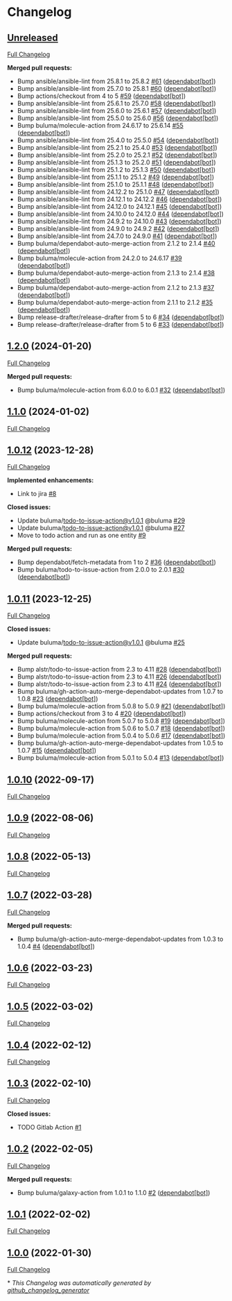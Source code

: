 # Changelog

## [Unreleased](https://github.com/buluma/ansible-role-diskspace/tree/HEAD)

[Full Changelog](https://github.com/buluma/ansible-role-diskspace/compare/1.2.0...HEAD)

**Merged pull requests:**

- Bump ansible/ansible-lint from 25.8.1 to 25.8.2 [\#61](https://github.com/buluma/ansible-role-diskspace/pull/61) ([dependabot[bot]](https://github.com/apps/dependabot))
- Bump ansible/ansible-lint from 25.7.0 to 25.8.1 [\#60](https://github.com/buluma/ansible-role-diskspace/pull/60) ([dependabot[bot]](https://github.com/apps/dependabot))
- Bump actions/checkout from 4 to 5 [\#59](https://github.com/buluma/ansible-role-diskspace/pull/59) ([dependabot[bot]](https://github.com/apps/dependabot))
- Bump ansible/ansible-lint from 25.6.1 to 25.7.0 [\#58](https://github.com/buluma/ansible-role-diskspace/pull/58) ([dependabot[bot]](https://github.com/apps/dependabot))
- Bump ansible/ansible-lint from 25.6.0 to 25.6.1 [\#57](https://github.com/buluma/ansible-role-diskspace/pull/57) ([dependabot[bot]](https://github.com/apps/dependabot))
- Bump ansible/ansible-lint from 25.5.0 to 25.6.0 [\#56](https://github.com/buluma/ansible-role-diskspace/pull/56) ([dependabot[bot]](https://github.com/apps/dependabot))
- Bump buluma/molecule-action from 24.6.17 to 25.6.14 [\#55](https://github.com/buluma/ansible-role-diskspace/pull/55) ([dependabot[bot]](https://github.com/apps/dependabot))
- Bump ansible/ansible-lint from 25.4.0 to 25.5.0 [\#54](https://github.com/buluma/ansible-role-diskspace/pull/54) ([dependabot[bot]](https://github.com/apps/dependabot))
- Bump ansible/ansible-lint from 25.2.1 to 25.4.0 [\#53](https://github.com/buluma/ansible-role-diskspace/pull/53) ([dependabot[bot]](https://github.com/apps/dependabot))
- Bump ansible/ansible-lint from 25.2.0 to 25.2.1 [\#52](https://github.com/buluma/ansible-role-diskspace/pull/52) ([dependabot[bot]](https://github.com/apps/dependabot))
- Bump ansible/ansible-lint from 25.1.3 to 25.2.0 [\#51](https://github.com/buluma/ansible-role-diskspace/pull/51) ([dependabot[bot]](https://github.com/apps/dependabot))
- Bump ansible/ansible-lint from 25.1.2 to 25.1.3 [\#50](https://github.com/buluma/ansible-role-diskspace/pull/50) ([dependabot[bot]](https://github.com/apps/dependabot))
- Bump ansible/ansible-lint from 25.1.1 to 25.1.2 [\#49](https://github.com/buluma/ansible-role-diskspace/pull/49) ([dependabot[bot]](https://github.com/apps/dependabot))
- Bump ansible/ansible-lint from 25.1.0 to 25.1.1 [\#48](https://github.com/buluma/ansible-role-diskspace/pull/48) ([dependabot[bot]](https://github.com/apps/dependabot))
- Bump ansible/ansible-lint from 24.12.2 to 25.1.0 [\#47](https://github.com/buluma/ansible-role-diskspace/pull/47) ([dependabot[bot]](https://github.com/apps/dependabot))
- Bump ansible/ansible-lint from 24.12.1 to 24.12.2 [\#46](https://github.com/buluma/ansible-role-diskspace/pull/46) ([dependabot[bot]](https://github.com/apps/dependabot))
- Bump ansible/ansible-lint from 24.12.0 to 24.12.1 [\#45](https://github.com/buluma/ansible-role-diskspace/pull/45) ([dependabot[bot]](https://github.com/apps/dependabot))
- Bump ansible/ansible-lint from 24.10.0 to 24.12.0 [\#44](https://github.com/buluma/ansible-role-diskspace/pull/44) ([dependabot[bot]](https://github.com/apps/dependabot))
- Bump ansible/ansible-lint from 24.9.2 to 24.10.0 [\#43](https://github.com/buluma/ansible-role-diskspace/pull/43) ([dependabot[bot]](https://github.com/apps/dependabot))
- Bump ansible/ansible-lint from 24.9.0 to 24.9.2 [\#42](https://github.com/buluma/ansible-role-diskspace/pull/42) ([dependabot[bot]](https://github.com/apps/dependabot))
- Bump ansible/ansible-lint from 24.7.0 to 24.9.0 [\#41](https://github.com/buluma/ansible-role-diskspace/pull/41) ([dependabot[bot]](https://github.com/apps/dependabot))
- Bump buluma/dependabot-auto-merge-action from 2.1.2 to 2.1.4 [\#40](https://github.com/buluma/ansible-role-diskspace/pull/40) ([dependabot[bot]](https://github.com/apps/dependabot))
- Bump buluma/molecule-action from 24.2.0 to 24.6.17 [\#39](https://github.com/buluma/ansible-role-diskspace/pull/39) ([dependabot[bot]](https://github.com/apps/dependabot))
- Bump buluma/dependabot-auto-merge-action from 2.1.3 to 2.1.4 [\#38](https://github.com/buluma/ansible-role-diskspace/pull/38) ([dependabot[bot]](https://github.com/apps/dependabot))
- Bump buluma/dependabot-auto-merge-action from 2.1.2 to 2.1.3 [\#37](https://github.com/buluma/ansible-role-diskspace/pull/37) ([dependabot[bot]](https://github.com/apps/dependabot))
- Bump buluma/dependabot-auto-merge-action from 2.1.1 to 2.1.2 [\#35](https://github.com/buluma/ansible-role-diskspace/pull/35) ([dependabot[bot]](https://github.com/apps/dependabot))
- Bump release-drafter/release-drafter from 5 to 6 [\#34](https://github.com/buluma/ansible-role-diskspace/pull/34) ([dependabot[bot]](https://github.com/apps/dependabot))
- Bump release-drafter/release-drafter from 5 to 6 [\#33](https://github.com/buluma/ansible-role-diskspace/pull/33) ([dependabot[bot]](https://github.com/apps/dependabot))

## [1.2.0](https://github.com/buluma/ansible-role-diskspace/tree/1.2.0) (2024-01-20)

[Full Changelog](https://github.com/buluma/ansible-role-diskspace/compare/1.1.0...1.2.0)

**Merged pull requests:**

- Bump buluma/molecule-action from 6.0.0 to 6.0.1 [\#32](https://github.com/buluma/ansible-role-diskspace/pull/32) ([dependabot[bot]](https://github.com/apps/dependabot))

## [1.1.0](https://github.com/buluma/ansible-role-diskspace/tree/1.1.0) (2024-01-02)

[Full Changelog](https://github.com/buluma/ansible-role-diskspace/compare/1.0.12...1.1.0)

## [1.0.12](https://github.com/buluma/ansible-role-diskspace/tree/1.0.12) (2023-12-28)

[Full Changelog](https://github.com/buluma/ansible-role-diskspace/compare/1.0.11...1.0.12)

**Implemented enhancements:**

- Link to jira [\#8](https://github.com/buluma/ansible-role-diskspace/issues/8)

**Closed issues:**

- Update buluma/todo-to-issue-action@v1.0.1 @buluma [\#29](https://github.com/buluma/ansible-role-diskspace/issues/29)
- Update buluma/todo-to-issue-action@v1.0.1 @buluma [\#27](https://github.com/buluma/ansible-role-diskspace/issues/27)
- Move to todo action and run as one entity [\#9](https://github.com/buluma/ansible-role-diskspace/issues/9)

**Merged pull requests:**

- Bump dependabot/fetch-metadata from 1 to 2 [\#36](https://github.com/buluma/ansible-role-diskspace/pull/36) ([dependabot[bot]](https://github.com/apps/dependabot))
- Bump buluma/todo-to-issue-action from 2.0.0 to 2.0.1 [\#30](https://github.com/buluma/ansible-role-diskspace/pull/30) ([dependabot[bot]](https://github.com/apps/dependabot))

## [1.0.11](https://github.com/buluma/ansible-role-diskspace/tree/1.0.11) (2023-12-25)

[Full Changelog](https://github.com/buluma/ansible-role-diskspace/compare/1.0.10...1.0.11)

**Closed issues:**

- Update buluma/todo-to-issue-action@v1.0.1 @buluma [\#25](https://github.com/buluma/ansible-role-diskspace/issues/25)

**Merged pull requests:**

- Bump alstr/todo-to-issue-action from 2.3 to 4.11 [\#28](https://github.com/buluma/ansible-role-diskspace/pull/28) ([dependabot[bot]](https://github.com/apps/dependabot))
- Bump alstr/todo-to-issue-action from 2.3 to 4.11 [\#26](https://github.com/buluma/ansible-role-diskspace/pull/26) ([dependabot[bot]](https://github.com/apps/dependabot))
- Bump alstr/todo-to-issue-action from 2.3 to 4.11 [\#24](https://github.com/buluma/ansible-role-diskspace/pull/24) ([dependabot[bot]](https://github.com/apps/dependabot))
- Bump buluma/gh-action-auto-merge-dependabot-updates from 1.0.7 to 1.0.8 [\#23](https://github.com/buluma/ansible-role-diskspace/pull/23) ([dependabot[bot]](https://github.com/apps/dependabot))
- Bump buluma/molecule-action from 5.0.8 to 5.0.9 [\#21](https://github.com/buluma/ansible-role-diskspace/pull/21) ([dependabot[bot]](https://github.com/apps/dependabot))
- Bump actions/checkout from 3 to 4 [\#20](https://github.com/buluma/ansible-role-diskspace/pull/20) ([dependabot[bot]](https://github.com/apps/dependabot))
- Bump buluma/molecule-action from 5.0.7 to 5.0.8 [\#19](https://github.com/buluma/ansible-role-diskspace/pull/19) ([dependabot[bot]](https://github.com/apps/dependabot))
- Bump buluma/molecule-action from 5.0.6 to 5.0.7 [\#18](https://github.com/buluma/ansible-role-diskspace/pull/18) ([dependabot[bot]](https://github.com/apps/dependabot))
- Bump buluma/molecule-action from 5.0.4 to 5.0.6 [\#17](https://github.com/buluma/ansible-role-diskspace/pull/17) ([dependabot[bot]](https://github.com/apps/dependabot))
- Bump buluma/gh-action-auto-merge-dependabot-updates from 1.0.5 to 1.0.7 [\#15](https://github.com/buluma/ansible-role-diskspace/pull/15) ([dependabot[bot]](https://github.com/apps/dependabot))
- Bump buluma/molecule-action from 5.0.1 to 5.0.4 [\#13](https://github.com/buluma/ansible-role-diskspace/pull/13) ([dependabot[bot]](https://github.com/apps/dependabot))

## [1.0.10](https://github.com/buluma/ansible-role-diskspace/tree/1.0.10) (2022-09-17)

[Full Changelog](https://github.com/buluma/ansible-role-diskspace/compare/1.0.9...1.0.10)

## [1.0.9](https://github.com/buluma/ansible-role-diskspace/tree/1.0.9) (2022-08-06)

[Full Changelog](https://github.com/buluma/ansible-role-diskspace/compare/1.0.8...1.0.9)

## [1.0.8](https://github.com/buluma/ansible-role-diskspace/tree/1.0.8) (2022-05-13)

[Full Changelog](https://github.com/buluma/ansible-role-diskspace/compare/1.0.7...1.0.8)

## [1.0.7](https://github.com/buluma/ansible-role-diskspace/tree/1.0.7) (2022-03-28)

[Full Changelog](https://github.com/buluma/ansible-role-diskspace/compare/1.0.6...1.0.7)

**Merged pull requests:**

- Bump buluma/gh-action-auto-merge-dependabot-updates from 1.0.3 to 1.0.4 [\#4](https://github.com/buluma/ansible-role-diskspace/pull/4) ([dependabot[bot]](https://github.com/apps/dependabot))

## [1.0.6](https://github.com/buluma/ansible-role-diskspace/tree/1.0.6) (2022-03-23)

[Full Changelog](https://github.com/buluma/ansible-role-diskspace/compare/1.0.5...1.0.6)

## [1.0.5](https://github.com/buluma/ansible-role-diskspace/tree/1.0.5) (2022-03-02)

[Full Changelog](https://github.com/buluma/ansible-role-diskspace/compare/1.0.4...1.0.5)

## [1.0.4](https://github.com/buluma/ansible-role-diskspace/tree/1.0.4) (2022-02-12)

[Full Changelog](https://github.com/buluma/ansible-role-diskspace/compare/1.0.3...1.0.4)

## [1.0.3](https://github.com/buluma/ansible-role-diskspace/tree/1.0.3) (2022-02-10)

[Full Changelog](https://github.com/buluma/ansible-role-diskspace/compare/1.0.2...1.0.3)

**Closed issues:**

- TODO Gitlab Action [\#1](https://github.com/buluma/ansible-role-diskspace/issues/1)

## [1.0.2](https://github.com/buluma/ansible-role-diskspace/tree/1.0.2) (2022-02-05)

[Full Changelog](https://github.com/buluma/ansible-role-diskspace/compare/1.0.1...1.0.2)

**Merged pull requests:**

- Bump buluma/galaxy-action from 1.0.1 to 1.1.0 [\#2](https://github.com/buluma/ansible-role-diskspace/pull/2) ([dependabot[bot]](https://github.com/apps/dependabot))

## [1.0.1](https://github.com/buluma/ansible-role-diskspace/tree/1.0.1) (2022-02-02)

[Full Changelog](https://github.com/buluma/ansible-role-diskspace/compare/1.0.0...1.0.1)

## [1.0.0](https://github.com/buluma/ansible-role-diskspace/tree/1.0.0) (2022-01-30)

[Full Changelog](https://github.com/buluma/ansible-role-diskspace/compare/07a5fc0b1133e507babf3a7f5d7a263c8fc54c07...1.0.0)



\* *This Changelog was automatically generated by [github_changelog_generator](https://github.com/github-changelog-generator/github-changelog-generator)*
